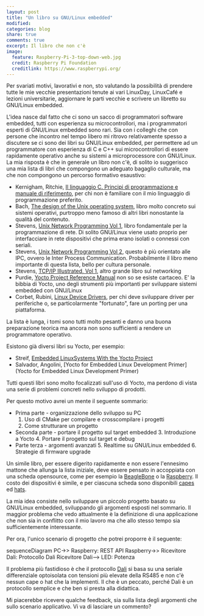 ```yaml
---
layout: post
title: "Un libro su GNU/Linux embedded"
modified:
categories: blog
share: true
comments: true
excerpt: Il libro che non c'è
image:
  feature: Raspberry-Pi-3-top-down-web.jpg
  credit: Raspberry Pi Foundation
  creditlink: https://www.raspberrypi.org/
---
```


Per svariati motivi, lavorativi e non, sto valutando la possibilità di prendere tutte le mie vecchie presentazioni tenute ai vari LinuxDay, LinuxCafé e lezioni universitarie, aggiornare le parti vecchie e scrivere un libretto su GNU/Linux embedded.

L'idea nasce dal fatto che ci sono un sacco di programmatori software embedded, tutti con esperienza su microcontrollori, ma i programmatori esperti di GNU/Linux embedded sono rari. Sia con i colleghi che con persone che incontro nel tempo libero mi ritrovo relativamente spesso a discutere se ci sono dei libri su GNU/Linux embedded, per permettere ad un programmatore con esperienza di C e C++ sui microcontrollori di essere rapidamente operativo anche su sistemi a microprocessore con GNU/Linux. La mia risposta è che in generale un libro non c'è, di solito io suggerisco una mia lista di libri che compongono un adeguato bagaglio culturale, ma che non compongono un percorso formativo esaustivo:

* Kernigham, Ritchie, [Il linguaggio C. Principi di programmazione e manuale di riferimento](https://www.amazon.it/linguaggio-Principi-programmazione-manuale-riferimento/dp/887192200X), per chi non è familiare con il mio linguaggio di programmazione preferito.
* Bach, [The design of the Unix operating system](https://www.amazon.it/Design-Unix-Operating-System-Bach/dp/8120305167/), libro molto concreto sui sistemi operativi, purtroppo meno famoso di altri libri nonostante la qualità del contenuto.
* Stevens, [Unix Network Programming Vol 1](https://www.amazon.it/Unix-Network-Programming-Sockets-Networking/dp/0131411551/), libro fondamentale per la programmazione di rete. Di solito GNU/Linux viene usato proprio per interfacciare in rete dispositivi che prima erano isolati o connessi con seriali.
* Stevens, [Unix Network Programming Vol 2](https://www.amazon.it/UNIX-Network-Programming-Interprocess-Communications/dp/B01JXQNTX6/), questo è più orientato alle IPC, ovvero le Inter Process Communication. Probabilmente il libro meno importante di questa lista, bello per cultura personale.
* Stevens, [TCP/IP Illustrated, Vol 1](https://www.amazon.it/TCP-IP-Illustrated-Protocols-1/dp/0321336313), altro grande libro sul networking
* Purdie, [Yocto Project Reference Manual](http://www.yoctoproject.org/docs/latest/ref-manual/ref-manual.html) non so se esiste cartaceo. E' la bibbia di Yocto, uno degli strumenti più importanti per sviluppare sistemi embedded con GNU/Linux
* Corbet, Rubini, [Linux Device Drivers](https://www.amazon.it/Linux-Device-Drivers-Jonathan-Corbet/dp/0596005903), per chi deve sviluppare driver per periferiche o, se particolarmente "fortunato", fare un porting per una piattaforma.

La lista è lunga, i tomi sono tutti molto pesanti e danno una buona preparazione teorica ma ancora non sono sufficienti a rendere un programmatore operativo.

Esistono già diversi libri su Yocto, per esempio:
* Streif, [Embedded LinuxSystems With the Yocto Project](https://www.amazon.it/Embedded-Linux-Systems-Yocto-Project/dp/0133443248/)
* Salvador, Angolini, [Yocto for Embedded Linux Development Primer](Yocto for Embedded Linux Development Primer)

Tutti questi libri sono molto focalizzati sull'uso di Yocto, ma perdono di vista una serie di problemi concreti nello sviluppo di prodotti.


Per questo motivo avrei un mente il seguente sommario:

* Prima parte - organizzazione dello sviluppo su PC
  1. Uso di CMake per compilare e crosscompilare i progetti
  2. Come strutturare un progetto
* Seconda parte - portare il progetto sul target embedded
  3. Introduzione a Yocto
  4. Portare il progetto sul target e debug
* Parte terza - argomenti avanzati
  5. Realtime su GNU/Linux embedded
  6. Strategie di firmware upgrade

Un simile libro, per essere digerito rapidamente e non essere l'ennesimo mattone che allunga la lista iniziale, deve essere pensato in accoppiata con una scheda opensource, come per esempio la [BeagleBone](http://beagleboard.org/bone) o la [Raspberry](https://www.raspberrypi.org/products/raspberry-pi-3-model-b/). Il costo dei dispositivi è simile, e per ciascuna scheda sono disponibili [capes](http://elinux.org/Beagleboard:BeagleBone_Capes) ed [hats](http://elinux.org/RPi_Expansion_Boards).

La mia idea consiste nello sviluppare un piccolo progetto basato su GNU/Linux embedded, sviluppando gli argomenti esposti nel sommario. Il maggior problema che vedo attualmente è la definizione di una applicazione che non sia in conflitto con il mio lavoro ma che allo stesso tempo sia sufficientemente interessante.

Per ora, l'unico scenario di progetto che potrei proporre è il seguente:

<div markdown="0">
    <div class="mermaid">
        sequenceDiagram
        PC->> Raspberry: REST API
        Raspberry->> Ricevitore Dali: Protocollo Dali
        Ricevitore Dali--> LED: Potenza
    </div>
</div>

Il problema più fastidioso è che il protocollo [Dali](https://en.wikipedia.org/wiki/Digital_Addressable_Lighting_Interface) si basa su una seriale differenziale optoisolata con tensioni più elevate della RS485 e non c'è nessun cape o hat che la implementi. Il che è un peccato, perché Dali è un protocollo semplice e che ben si presta alla didattica.

Mi piacerebbe ricevere qualche feedback, sia sulla lista degli argomenti che sullo scenario applicativo. Vi va di lasciare un commento?
